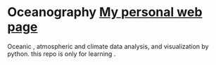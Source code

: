# Oceanography [My personal web page ](https://hafez-ahmad.github.io/HafezAhmadOceanographer.github.io/)
Oceanic , atmospheric and climate data analysis, and visualization by python. this repo is only for learning . 
